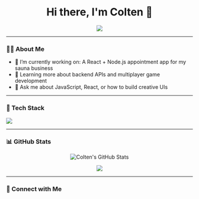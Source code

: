 <h1 align="center">Hi there, I'm Colten 👋</h1>

<p align="center">
  <img src="https://readme-typing-svg.demolab.com/?lines=Full+Stack+Developer;Creative+Coder;Lifelong+Learner&center=true&width=440&height=45&color=F7AF3E&vCenter=true&pause=1000&size=22" />
</p>

---

### 👨‍💻 About Me
- 🔭 I’m currently working on: A React + Node.js appointment app for my sauna business  
- 🌱 Learning more about backend APIs and multiplayer game development  
- 💬 Ask me about JavaScript, React, or how to build creative UIs  

---

### 🧰 Tech Stack
<p align="left">
  <img src="https://skillicons.dev/icons?i=html,css,js,react,nodejs,python,express,mongodb,git,github,vscode,figma" />
</p>

---

### 📊 GitHub Stats

<p align="center">
  <img src="https://github-readme-stats.vercel.app/api?username=olerk16&show_icons=true&theme=gruvbox" alt="Colten's GitHub Stats" />
</p>

<p align="center">
  <img src="https://github-readme-streak-stats.herokuapp.com/?user=coltenkrelo&theme=gruvbox" />
</p>

---

### 🔗 Connect with Me
<p align="left">
</p>
